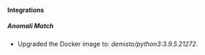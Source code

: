 #### Integrations
##### Anomali Match
- Upgraded the Docker image to: *demisto/python3:3.9.5.21272*.
